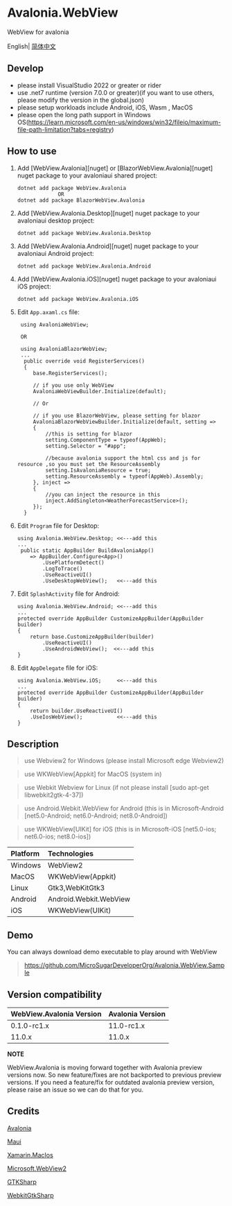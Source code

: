 # Avalonia.WebView
WebView for avalonia

English| [简体中文](./README.zh-CN.md)

## Develop
* please install VisualStudio 2022 or greater or rider
* use .net7 runtime (version 7.0.0 or greater)(if you want to use others, please modify the version in the global.json)
* please setup workloads include Android, iOS, Wasm , MacOS
* please open the long path support in Windows OS(https://learn.microsoft.com/en-us/windows/win32/fileio/maximum-file-path-limitation?tabs=registry)

## How to use

1. Add [WebView.Avalonia][nuget] or [BlazorWebView.Avalonia][nuget] nuget package to your avaloniaui shared project:

       dotnet add package WebView.Avalonia
                    OR
       dotnet add package BlazorWebView.Avalonia

2. Add [WebView.Avalonia.Desktop][nuget] nuget package to your avaloniaui desktop project:

       dotnet add package WebView.Avalonia.Desktop

3. Add [WebView.Avalonia.Android][nuget] nuget package to your avaloniaui Android project:

       dotnet add package WebView.Avalonia.Android

4. Add [WebView.Avalonia.iOS][nuget] nuget package to your avaloniaui iOS project:

       dotnet add package WebView.Avalonia.iOS

5. Edit `App.axaml.cs` file:
   ```
    using AvaloniaWebView;

    OR

    using AvaloniaBlazorWebView;
    ...
     public override void RegisterServices()
     {
        base.RegisterServices();
        
        // if you use only WebView  
        AvaloniaWebViewBuilder.Initialize(default);

        // Or
    
        // if you use BlazorWebView, please setting for blazor 
        AvaloniaBlazorWebViewBuilder.Initialize(default, setting =>
        {
            //this is setting for blazor 
            setting.ComponentType = typeof(AppWeb);
            setting.Selector = "#app";

            //because avalonia support the html css and js for resource ,so you must set the ResourceAssembly 
            setting.IsAvaloniaResource = true;
            setting.ResourceAssembly = typeof(AppWeb).Assembly;
        }, inject =>
        {
            //you can inject the resource in this
            inject.AddSingleton<WeatherForecastService>();
        });
     }
   ```

6. Edit `Program` file for Desktop:
    ```
    using Avalonia.WebView.Desktop; <<---add this
    ...
     public static AppBuilder BuildAvaloniaApp()
        => AppBuilder.Configure<App>()
            .UsePlatformDetect()
            .LogToTrace()
            .UseReactiveUI()
            .UseDesktopWebView();   <<---add this
    ```

7. Edit `SplashActivity` file for Android:
    ```
    using Avalonia.WebView.Android; <<---add this
    ...
    protected override AppBuilder CustomizeAppBuilder(AppBuilder builder)
    {
        return base.CustomizeAppBuilder(builder)
            .UseReactiveUI()
            .UseAndroidWebView();  <<---add this
    }
    ```

8. Edit `AppDelegate` file for iOS:
    ```
    using Avalonia.WebView.iOS;     <<---add this
    ...
    protected override AppBuilder CustomizeAppBuilder(AppBuilder builder)
    {
        return builder.UseReactiveUI()
        .UseIosWebView();           <<---add this
    }
    ```

## Description

   > use Webview2 for Windows (please install Microsoft edge Webview2)

   > use WKWebView[Appkit] for MacOS (system in)

   > use Webkit Webview for Linux (if not please install [sudo apt-get libwebkit2gtk-4-37])

   > use Android.Webkit.WebView  for Android (this is in Microsoft-Android [net5.0-Android; net6.0-Android; net8.0-Android])

   > use WKWebView[UIKit] for iOS (this is in Microsoft-iOS [net5.0-ios; net6.0-ios; net8.0-ios])

| Platform                 | Technologies           |
|:-------------------------|:-----------------------|
| Windows                  | WebView2               |
| MacOS                    | WKWebView(Appkit)      |
| Linux                    | Gtk3,WebKitGtk3        |
| Android                  | Android.Webkit.WebView |
| iOS                      | WKWebView(UIKit)       |

## Demo

You can always download demo executable to play around with WebView
  > https://github.com/MicroSugarDeveloperOrg/Avalonia.WebView.Sample

## Version compatibility

| WebView.Avalonia Version | Avalonia Version |
|:-------------------------|:-----------------|
| 0.1.0-rc1.x              | 11.0-rc1.x       |
| 11.0.x                   | 11.0.x           |

**NOTE**

WebView.Avalonia is moving forward together with Avalonia preview versions now. So new feature/fixes are not backported to previous preview versions. If you need a feature/fix for outdated avalonia preview version, please raise an issue so we can do that for you. 

## Credits

[Avalonia](https://github.com/AvaloniaUI/Avalonia)

[Maui](https://github.com/dotnet/maui)

[Xamarin.MacIos](https://github.com/xamarin/xamarin-macios)

[Microsoft.WebView2](https://github.com/MicrosoftEdge/WebView2Samples)

[GTKSharp](https://github.com/GtkSharp/GtkSharp)

[WebkitGtkSharp](https://github.com/GtkSharp/GtkSharp)
